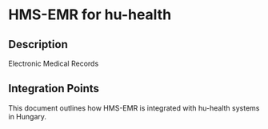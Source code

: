 # HMS-EMR for hu-health

## Description

Electronic Medical Records

## Integration Points

This document outlines how HMS-EMR is integrated with hu-health systems in Hungary.
